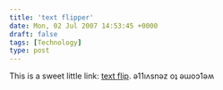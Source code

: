 ```yaml
---
title: 'text flipper'
date: Mon, 02 Jul 2007 14:53:45 +0000
draft: false
tags: [Technology]
type: post
---
```


This is a sweet little link: [text flip](http://www.revfad.com/flip.html). ǝ11ıʌsnǝz oʇ ǝɯoɔ1ǝʍ